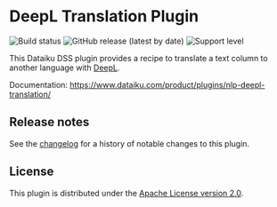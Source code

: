 # DeepL Translation Plugin

![Build status](https://github.com/dataiku/dss-plugin-nlp-deepl-translation/actions/workflows/auto-make.yml/badge.svg) ![GitHub release (latest by date)](https://img.shields.io/github/v/release/dataiku/dss-plugin-nlp-deepl-translation?logo=github) ![Support level](https://img.shields.io/badge/support-Unsupported-orange)

This Dataiku DSS plugin provides a recipe to translate a text column to another language with [DeepL](https://www.deepl.com/en/translator).

Documentation: https://www.dataiku.com/product/plugins/nlp-deepl-translation/

## Release notes

See the [changelog](CHANGELOG.md) for a history of notable changes to this plugin.

## License

This plugin is distributed under the [Apache License version 2.0](LICENSE).
